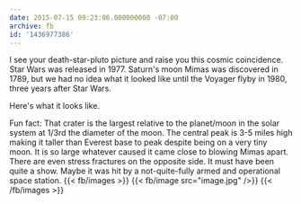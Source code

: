 ```yaml
---
date: 2015-07-15 09:23:06.000000000 -07:00
archive: fb
id: '1436977386'
---
```


I see your death-star-pluto picture and raise you this cosmic coincidence. Star Wars was released in 1977. Saturn's moon Mimas was discovered in 1789, but we had no idea what it looked like until the Voyager flyby in 1980, three years after Star Wars.

Here's what it looks like.

Fun fact: That crater is the largest relative to the planet/moon in the solar system at 1/3rd the diameter of the moon. The central peak is 3-5 miles high making it taller than Everest base to peak despite being on a very tiny moon. It is so large whatever caused it came close to blowing Mimas apart. There are even stress fractures on the opposite side. It must have been quite a show. Maybe it was hit by a not-quite-fully armed and operational space station.
{{< fb/images >}}
{{< fb/image src="image.jpg" />}}
{{< /fb/images >}}

